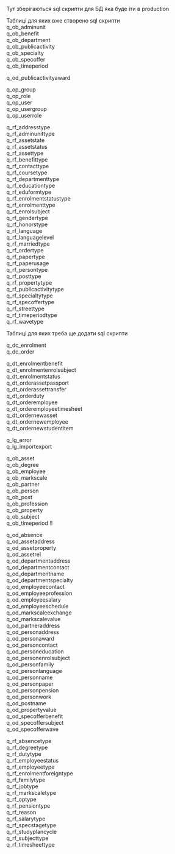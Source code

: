 Тут зберігаються sql скрипти для БД яка буде іти в production  

Таблиці для яких вже створено sql скрипти  
  q_ob_adminunit  
  q_ob_benefit  
  q_ob_department  
  q_ob_publicactivity  
  q_ob_specialty  
  q_ob_specoffer  
  q_ob_timeperiod  

  q_od_publicactivityaward  

  q_op_group  
  q_op_role  
  q_op_user  
  q_op_usergroup  
  q_op_userrole  

  q_rf_addresstype  
  q_rf_adminunittype  
  q_rf_assetstate  
  q_rf_assetstatus  
  q_rf_assettype  
  q_rf_benefittype  
  q_rf_contacttype  
  q_rf_coursetype  
  q_rf_departmenttype  
  q_rf_educationtype  
  q_rf_eduformtype  
  q_rf_enrolmentstatustype  
  q_rf_enrolmenttype  
  q_rf_enrolsubject  
  q_rf_gendertype  
  q_rf_honorstype  
  q_rf_language  
  q_rf_languagelevel  
  q_rf_marriedtype  
  q_rf_ordertype  
  q_rf_papertype  
  q_rf_paperusage  
  q_rf_persontype  
  q_rf_posttype  
  q_rf_propertytype  
  q_rf_publicactivitytype  
  q_rf_specialtytype  
  q_rf_specoffertype  
  q_rf_streettype  
  q_rf_timeperiodtype  
  q_rf_wavetype  
    


Таблиці для яких треба ще додати sql скрипти  

  q_dc_enrolment  
  q_dc_order  
  
  q_dt_enrolmentbenefit  
  q_dt_enrolmentenrolsubject  
  q_dt_enrolmentstatus  
  q_dt_orderassetpassport  
  q_dt_orderassettransfer  
  q_dt_orderduty  
  q_dt_orderemployee  
  q_dt_orderemployeetimesheet  
  q_dt_ordernewasset  
  q_dt_ordernewemployee  
  q_dt_ordernewstudentitem  
  
  q_lg_error  
  q_lg_importexport  
  
  q_ob_asset  
  q_ob_degree  
  q_ob_employee  
  q_ob_markscale  
  q_ob_partner  
  q_ob_person  
  q_ob_post  
  q_ob_profession  
  q_ob_property  
  q_ob_subject  
  q_ob_timeperiod !!  

  q_od_absence  
  q_od_assetaddress  
  q_od_assetproperty  
  q_od_assetrel  
  q_od_departmentaddress  
  q_od_departmentcontact  
  q_od_departmentname  
  q_od_departmentspecialty  
  q_od_employeecontact  
  q_od_employeeprofession  
  q_od_employeesalary  
  q_od_employeeschedule  
  q_od_markscaleexchange  
  q_od_markscalevalue  
  q_od_partneraddress  
  q_od_personaddress  
  q_od_personaward  
  q_od_personcontact  
  q_od_personeducation  
  q_od_personenrolsubject  
  q_od_personfamily  
  q_od_personlanguage  
  q_od_personname  
  q_od_personpaper  
  q_od_personpension  
  q_od_personwork  
  q_od_postname  
  q_od_propertyvalue  
  q_od_specofferbenefit  
  q_od_specoffersubject  
  q_od_specofferwave  
    
  q_rf_absencetype  
  q_rf_degreetype  
  q_rf_dutytype  
  q_rf_employeestatus  
  q_rf_employeetype  
  q_rf_enrolmentforeigntype  
  q_rf_familytype  
  q_rf_jobtype  
  q_rf_markscaletype  
  q_rf_optype  
  q_rf_pensiontype  
  q_rf_reason  
  q_rf_salarytype  
  q_rf_specstagetype  
  q_rf_studyplancycle  
  q_rf_subjecttype  
  q_rf_timesheettype  
  